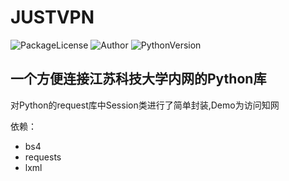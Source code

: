 JUSTVPN
=======

![PackageLicense](https://img.shields.io/packagist/l/doctrine/orm.svg)
![Author](https://img.shields.io/badge/author-koswu-orange.svg)
![PythonVersion](https://img.shields.io/badge/python-%3E%3D3.6-brightgreen.svg)

一个方便连接江苏科技大学内网的Python库
--------------------------------------

对Python的request库中Session类进行了简单封装,Demo为访问知网

依赖： 

* bs4 
* requests
* lxml


